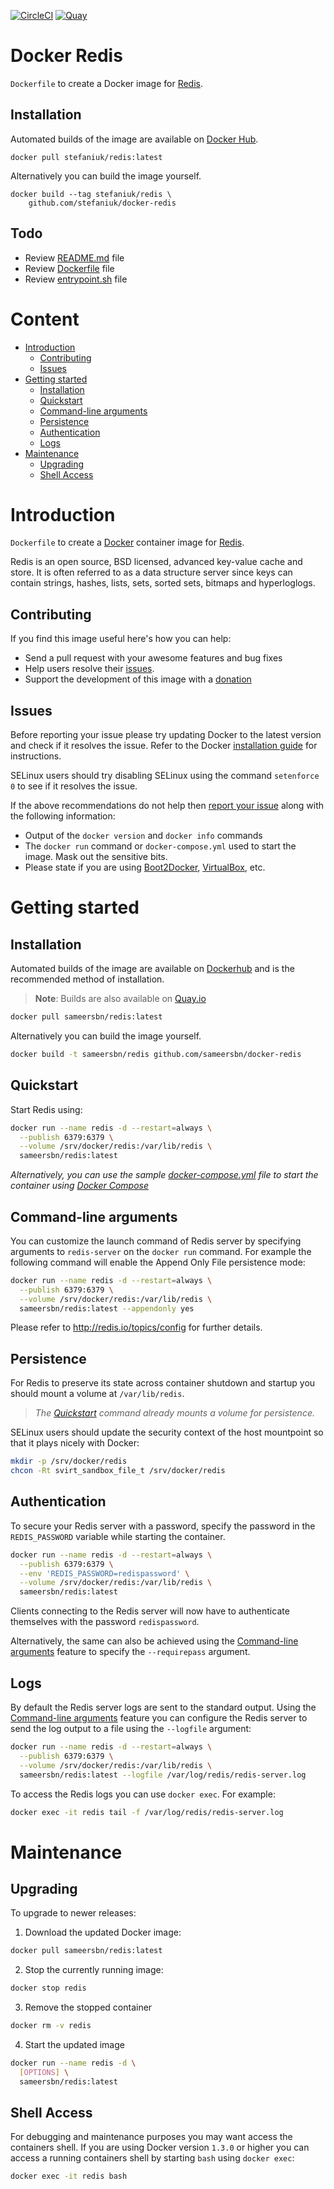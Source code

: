 [![CircleCI](https://circleci.com/gh/stefaniuk/docker-redis.svg?style=shield "CircleCI")](https://circleci.com/gh/stefaniuk/docker-redis) [![Quay](https://quay.io/repository/stefaniuk/redis/status "Quay")](https://quay.io/repository/stefaniuk/redis)

Docker Redis
============

`Dockerfile` to create a Docker image for [Redis](http://redis.io/).

Installation
------------

Automated builds of the image are available on [Docker Hub](https://hub.docker.com/r/stefaniuk/redis/).

    docker pull stefaniuk/redis:latest

Alternatively you can build the image yourself.

    docker build --tag stefaniuk/redis \
        github.com/stefaniuk/docker-redis

Todo
----

- Review [README.md](README.md) file
- Review [Dockerfile](Dockerfile) file
- Review [entrypoint.sh](entrypoint.sh) file

# Content

- [Introduction](#introduction)
  - [Contributing](#contributing)
  - [Issues](#issues)
- [Getting started](#getting-started)
  - [Installation](#installation)
  - [Quickstart](#quickstart)
  - [Command-line arguments](#command-line-arguments)
  - [Persistence](#persistence)
  - [Authentication](#authentication)
  - [Logs](#logs)
- [Maintenance](#maintenance)
  - [Upgrading](#upgrading)
  - [Shell Access](#shell-access)

# Introduction

`Dockerfile` to create a [Docker](https://www.docker.com/) container image for [Redis](http://redis.io/).

Redis is an open source, BSD licensed, advanced key-value cache and store. It is often referred to as a data structure server since keys can contain strings, hashes, lists, sets, sorted sets, bitmaps and hyperloglogs.

## Contributing

If you find this image useful here's how you can help:

- Send a pull request with your awesome features and bug fixes
- Help users resolve their [issues](../../issues?q=is%3Aopen+is%3Aissue).
- Support the development of this image with a [donation](http://www.damagehead.com/donate/)

## Issues

Before reporting your issue please try updating Docker to the latest version and check if it resolves the issue. Refer to the Docker [installation guide](https://docs.docker.com/installation) for instructions.

SELinux users should try disabling SELinux using the command `setenforce 0` to see if it resolves the issue.

If the above recommendations do not help then [report your issue](../../issues/new) along with the following information:

- Output of the `docker version` and `docker info` commands
- The `docker run` command or `docker-compose.yml` used to start the image. Mask out the sensitive bits.
- Please state if you are using [Boot2Docker](http://www.boot2docker.io), [VirtualBox](https://www.virtualbox.org), etc.

# Getting started

## Installation

Automated builds of the image are available on [Dockerhub](https://hub.docker.com/r/sameersbn/redis) and is the recommended method of installation.

> **Note**: Builds are also available on [Quay.io](https://quay.io/repository/sameersbn/redis)

```bash
docker pull sameersbn/redis:latest
```

Alternatively you can build the image yourself.

```bash
docker build -t sameersbn/redis github.com/sameersbn/docker-redis
```

## Quickstart

Start Redis using:

```bash
docker run --name redis -d --restart=always \
  --publish 6379:6379 \
  --volume /srv/docker/redis:/var/lib/redis \
  sameersbn/redis:latest
```

*Alternatively, you can use the sample [docker-compose.yml](docker-compose.yml) file to start the container using [Docker Compose](https://docs.docker.com/compose/)*

## Command-line arguments

You can customize the launch command of Redis server by specifying arguments to `redis-server` on the `docker run` command. For example the following command will enable the Append Only File persistence mode:

```bash
docker run --name redis -d --restart=always \
  --publish 6379:6379 \
  --volume /srv/docker/redis:/var/lib/redis \
  sameersbn/redis:latest --appendonly yes
```

Please refer to http://redis.io/topics/config for further details.

## Persistence

For Redis to preserve its state across container shutdown and startup you should mount a volume at `/var/lib/redis`.

> *The [Quickstart](#quickstart) command already mounts a volume for persistence.*

SELinux users should update the security context of the host mountpoint so that it plays nicely with Docker:

```bash
mkdir -p /srv/docker/redis
chcon -Rt svirt_sandbox_file_t /srv/docker/redis
```

## Authentication

To secure your Redis server with a password, specify the password in the `REDIS_PASSWORD` variable while starting the container.

```bash
docker run --name redis -d --restart=always \
  --publish 6379:6379 \
  --env 'REDIS_PASSWORD=redispassword' \
  --volume /srv/docker/redis:/var/lib/redis \
  sameersbn/redis:latest
```

Clients connecting to the Redis server will now have to authenticate themselves with the password `redispassword`.

Alternatively, the same can also be achieved using the [Command-line arguments](#command-line-arguments) feature to specify the `--requirepass` argument.

## Logs

By default the Redis server logs are sent to the standard output. Using the [Command-line arguments](#command-line-arguments) feature you can configure the Redis server to send the log output to a file using the `--logfile` argument:

```bash
docker run --name redis -d --restart=always \
  --publish 6379:6379 \
  --volume /srv/docker/redis:/var/lib/redis \
  sameersbn/redis:latest --logfile /var/log/redis/redis-server.log
```

To access the Redis logs you can use `docker exec`. For example:

```bash
docker exec -it redis tail -f /var/log/redis/redis-server.log
```

# Maintenance

## Upgrading

To upgrade to newer releases:

  1. Download the updated Docker image:

  ```bash
  docker pull sameersbn/redis:latest
  ```

  2. Stop the currently running image:

  ```bash
  docker stop redis
  ```

  3. Remove the stopped container

  ```bash
  docker rm -v redis
  ```

  4. Start the updated image

  ```bash
  docker run --name redis -d \
    [OPTIONS] \
    sameersbn/redis:latest
  ```

## Shell Access

For debugging and maintenance purposes you may want access the containers shell. If you are using Docker version `1.3.0` or higher you can access a running containers shell by starting `bash` using `docker exec`:

```bash
docker exec -it redis bash
```
